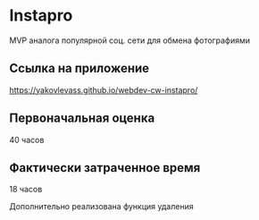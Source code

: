 # Instapro

MVP аналога популярной соц. сети для обмена фотографиями

## Ссылка на приложение

https://yakovlevass.github.io/webdev-cw-instapro/

## Первоначальная оценка

40 часов

## Фактически затраченное время

18 часов

Дополнительно реализована функция удаления
